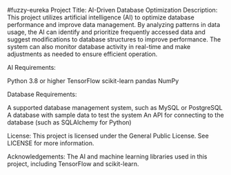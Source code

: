 #fuzzy-eureka
Project Title:
 AI-Driven Database Optimization
Description:
This project utilizes artificial intelligence (AI) to optimize database performance and improve data management. By analyzing patterns in data usage, the AI can identify and prioritize frequently accessed data and suggest modifications to database structures to improve performance. The system can also monitor database activity in real-time and make adjustments as needed to ensure efficient operation.

AI Requirements:

Python 3.8 or higher
TensorFlow
scikit-learn
pandas
NumPy

Database Requirements:

A supported database management system, such as MySQL or PostgreSQL
A database with sample data to test the system
An API for connecting to the database (such as SQLAlchemy for Python)

License:
This project is licensed under the General Public License. See LICENSE for more information.

Acknowledgements:
The AI and machine learning libraries used in this project, including TensorFlow and scikit-learn.

